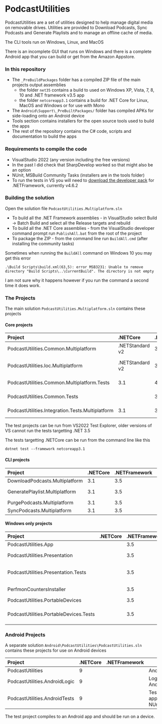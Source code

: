 # PodcastUtilities #

PodcastUtilities are a set of utilities designed to help manage digital media on removable drives. Utilities are provided to Download Podcasts, Sync Podcasts and Generate Playlists and to manage an offline cache of media.

The CLI tools run on Windows, Linux, and MacOS

There is an incomplete GUI that runs on Windows and there is a complete Android app that you can build or get from the Amazon Appstore.

### In this repository ###

* The `_PreBuildPackages` folder has a compiled ZIP file of the main projects output assemblies
  - the folder `net35` contains a build to used on Windows XP, Vista, 7, 8, 10 and .NET framework v3.5  app
  - the folder `netcoreapp3.1` contains a build for .NET Core for Linux, MacOS and Windows or for use with Mono
* The `Android\Support\_PreBuiltPackages/` folder has compiled APKs for side-loading onto an Android device
* Tools section contains installers for the open source tools used to build the apps
* The rest of the repository contains the C# code, scripts and documentation to build the apps

### Requirements to compile the code ###

* VisualStudio 2022 (any version including the free versions)
* In the past I did check that SharpDevelop worked so that might also be an option
* NUnit, MSBuild Community Tasks (installers are in the tools folder)
* To run the tests in VS you will need to [download the developer pack](https://dotnet.microsoft.com/en-us/download/visual-studio-sdks?cid=msbuild-developerpacks) for .NETFramework, currently v4.6.2

### Building the solution

Open the solution file `PodcastUtilities.Multiplatform.sln`

* To build all the .NET Framework assemblies - in VisualStudio select Build -> Batch Build and select all the Release targets and rebuild
* To build all the .NET Core assemblies - from the VisualStudio developer command prompt run `PublishAll.bat` from the root of the project
* To package the ZIP - from the command line run `BuildAll.cmd` (after installing the community tasks)

Sometimes when running the `BuildAll` command on Windows 10 you may get this error

```
.\Build Scripts\build.xml(63,5): error MSB3231: Unable to remove directory "Build Scripts\..\CurrentBuild". The directory is not empty
```

I am not sure why it happens however if you run the command a second time it does work.

### The Projects

The main solution `PodcastUtilities.Multiplatform.sln` contains these projects

#### Core projects

| Project                                           | .NETCore         | .NETFramework | Notes
|:--------------------------------------------------|:-----------------|:--------------|-------
| PodcastUtilities.Common.Multiplatform             | .NETStandard v2  | 3.5           | Core functionality
| PodcastUtilities.Ioc.Multiplatform                | .NETStandard v2  | 3.5           | Optional IoC container for the core assembly
| PodcastUtilities.Common.Multiplatform.Tests       | 3.1              | 4.6.2         | Core tests, NUnit/Moq
| PodcastUtilities.Common.Tests                     |                  | 3.5           | Core tests, NUnit/Rhino.Mocks
| PodcastUtilities.Integration.Tests.Multiplatform  | 3.1              | 3.5           | Integration tests, to be run on target

The test projects can be run from VS2022 Test Explorer, older versions of VS cannot run the tests targetting .NET 3.5

The tests targetting .NETCore can be run from the command line like this

```
dotnet test --framework netcoreapp3.1
```

#### CLI projects

| Project                                           | .NETCore         | .NETFramework | Notes
|:--------------------------------------------------|:-----------------|:--------------|-------
| DownloadPodcasts.Multiplatform                    | 3.1              | 3.5           | Downloader
| GeneratePlaylist.Multiplatform                    | 3.1              | 3.5           | Playlist generator
| PurgePodcasts.Multiplatform                       | 3.1              | 3.5           | Purger
| SyncPodcasts.Multiplatform                        | 3.1              | 3.5           | Sync

#### Windows only projects

| Project                                           | .NETCore         | .NETFramework | Notes
|:--------------------------------------------------|:-----------------|:--------------|-------
| PodcastUtilities.App                              |                  | 3.5           | Windows GUI
| PodcastUtilities.Presentation                     |                  | 3.5           | logic for Windows GUI
| PodcastUtilities.Presentation.Tests               |                  | 3.5           | tests for Windows GUI, NUnit/Rhino.Mocks
| PerfmonCountersInstaller                          |                  | 3.5           | Installer for the perfmon counters
| PodcastUtilities.PortableDevices                  |                  | 3.5           | MTP support
| PodcastUtilities.PortableDevices.Tests            |                  | 3.5           | Tests MTP support, NUnit/Rhino.Mocks

### Android Projects

A separate solution `Android\PodcastUtilities\PodcastUtilities.sln` contains these projects for use on Android devices

| Project                                           | .NETCore         | .NETFramework | Notes
|:--------------------------------------------------|:-----------------|:--------------|-------
| PodcastUtilities                                  | 9                |               | Android app
| PodcastUtilities.AndroidLogic                     | 9                |               | Logic for Android app
| PodcastUtilities.AndroidTests                     | 9                |               | Tests for Android app, NUnit/FakeItEasy

The test project compiles to an Android app and should be run on a device.


